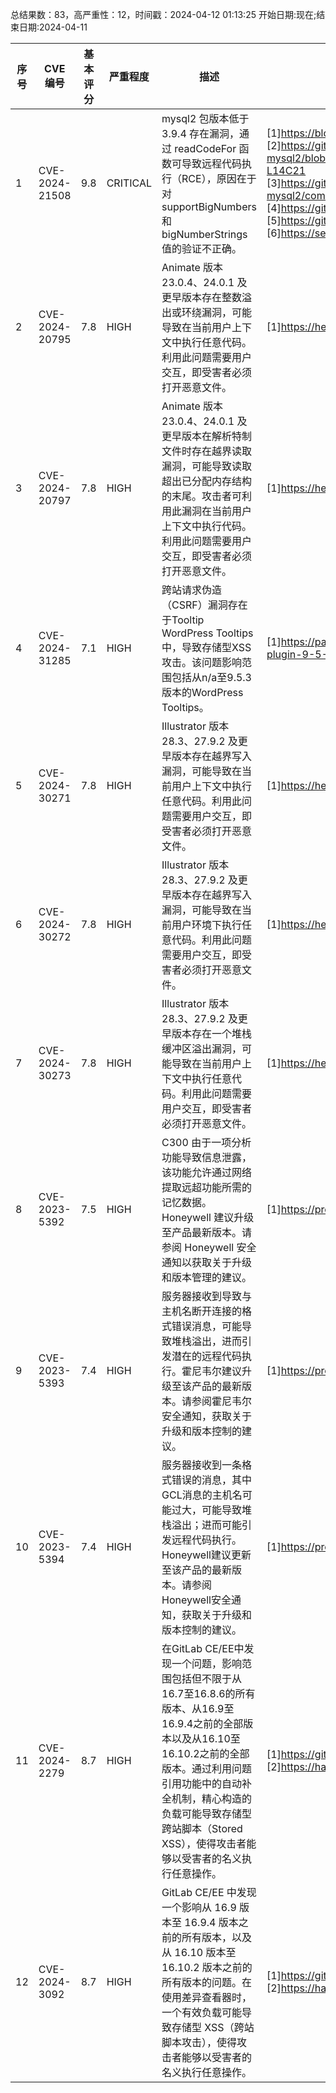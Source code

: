总结果数：83，高严重性：12，时间戳：2024-04-12 01:13:25
开始日期:现在;结束日期:2024-04-11

| 序号 | CVE 编号 | 基本评分 | 严重程度 | 描述 | 参考文献 |
|-----|--------|------------|----------|-------------|------------|
| 1 | CVE-2024-21508 | 9.8  | CRITICAL | mysql2 包版本低于 3.9.4 存在漏洞，通过 readCodeFor 函数可导致远程代码执行（RCE），原因在于对 supportBigNumbers 和 bigNumberStrings 值的验证不正确。 | [1]https://blog.slonser.info/posts/mysql2-attacker-configuration/<br>[2]https://github.com/sidorares/node-mysql2/blob/1609b5393516d72a4ae47196837317fbe75e0c13/lib/parsers/text_parser.js%23L14C10-L14C21<br>[3]https://github.com/sidorares/node-mysql2/commit/74abf9ef94d76114d9a09415e28b496522a94805<br>[4]https://github.com/sidorares/node-mysql2/pull/2572<br>[5]https://github.com/sidorares/node-mysql2/releases/tag/v3.9.4<br>[6]https://security.snyk.io/vuln/SNYK-JS-MYSQL2-6591085 |
| 2 | CVE-2024-20795 | 7.8  | HIGH | Animate 版本 23.0.4、24.0.1 及更早版本存在整数溢出或环绕漏洞，可能导致在当前用户上下文中执行任意代码。利用此问题需要用户交互，即受害者必须打开恶意文件。 | [1]https://helpx.adobe.com/security/products/animate/apsb24-26.html |
| 3 | CVE-2024-20797 | 7.8  | HIGH | Animate 版本 23.0.4、24.0.1 及更早版本在解析特制文件时存在越界读取漏洞，可能导致读取超出已分配内存结构的末尾。攻击者可利用此漏洞在当前用户上下文中执行代码。利用此问题需要用户交互，即受害者必须打开恶意文件。 | [1]https://helpx.adobe.com/security/products/animate/apsb24-26.html |
| 4 | CVE-2024-31285 | 7.1  | HIGH | 跨站请求伪造（CSRF）漏洞存在于Tooltip WordPress Tooltips中，导致存储型XSS攻击。该问题影响范围包括从n/a至9.5.3版本的WordPress Tooltips。 | [1]https://patchstack.com/database/vulnerability/wordpress-tooltips/wordpress-wordpress-tooltips-plugin-9-5-3-cross-site-request-forgery-csrf-vulnerability?_s_id=cve |
| 5 | CVE-2024-30271 | 7.8  | HIGH | Illustrator 版本 28.3、27.9.2 及更早版本存在越界写入漏洞，可能导致在当前用户上下文中执行任意代码。利用此问题需要用户交互，即受害者必须打开恶意文件。 | [1]https://helpx.adobe.com/security/products/illustrator/apsb24-25.html |
| 6 | CVE-2024-30272 | 7.8  | HIGH | Illustrator 版本 28.3、27.9.2 及更早版本存在越界写入漏洞，可能导致在当前用户环境下执行任意代码。利用此问题需要用户交互，即受害者必须打开恶意文件。 | [1]https://helpx.adobe.com/security/products/illustrator/apsb24-25.html |
| 7 | CVE-2024-30273 | 7.8  | HIGH | Illustrator 版本 28.3、27.9.2 及更早版本存在一个堆栈缓冲区溢出漏洞，可能导致在当前用户上下文中执行任意代码。利用此问题需要用户交互，即受害者必须打开恶意文件。 | [1]https://helpx.adobe.com/security/products/illustrator/apsb24-25.html |
| 8 | CVE-2023-5392 | 7.5  | HIGH | C300 由于一项分析功能导致信息泄露，该功能允许通过网络提取远超功能所需的记忆数据。Honeywell 建议升级至产品最新版本。请参阅 Honeywell 安全通知以获取关于升级和版本管理的建议。 | [1]https://process.honeywell.com |
| 9 | CVE-2023-5393 | 7.4  | HIGH | 服务器接收到导致与主机名断开连接的格式错误消息，可能导致堆栈溢出，进而引发潜在的远程代码执行。霍尼韦尔建议升级至该产品的最新版本。请参阅霍尼韦尔安全通知，获取关于升级和版本控制的建议。 | [1]https://process.honeywell.com |
| 10 | CVE-2023-5394 | 7.4  | HIGH | 服务器接收到一条格式错误的消息，其中GCL消息的主机名可能过大，可能导致堆栈溢出；进而可能引发远程代码执行。Honeywell建议更新至该产品的最新版本。请参阅Honeywell安全通知，获取关于升级和版本控制的建议。 | [1]https://process.honeywell.com |
| 11 | CVE-2024-2279 | 8.7  | HIGH | 在GitLab CE/EE中发现一个问题，影响范围包括但不限于从16.7至16.8.6的所有版本、从16.9至16.9.4之前的全部版本以及从16.10至16.10.2之前的全部版本。通过利用问题引用功能中的自动补全机制，精心构造的负载可能导致存储型跨站脚本（Stored XSS），使得攻击者能够以受害者的名义执行任意操作。 | [1]https://gitlab.com/gitlab-org/gitlab/-/issues/448469<br>[2]https://hackerone.com/reports/2404710 |
| 12 | CVE-2024-3092 | 8.7  | HIGH | GitLab CE/EE 中发现一个影响从 16.9 版本至 16.9.4 版本之前的所有版本，以及从 16.10 版本至 16.10.2 版本之前的所有版本的问题。在使用差异查看器时，一个有效负载可能导致存储型 XSS（跨站脚本攻击），使得攻击者能够以受害者的名义执行任意操作。 | [1]https://gitlab.com/gitlab-org/gitlab/-/issues/452510<br>[2]https://hackerone.com/reports/2441257 |